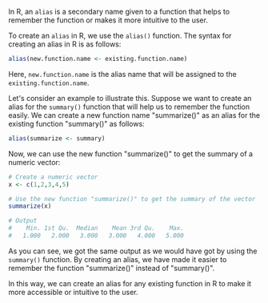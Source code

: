 In R, an `alias` is a secondary name given to a function that helps to remember the function or makes it more intuitive to the user.

To create an `alias` in R, we use the `alias()` function. The syntax for creating an alias in R is as follows:

```R
alias(new.function.name <- existing.function.name)
```

Here, `new.function.name` is the alias name that will be assigned to the `existing.function.name`.

Let's consider an example to illustrate this. Suppose we want to create an alias for the `summary()` function that will help us to remember the function easily. We can create a new function name "summarize()" as an alias for the existing function "summary()" as follows:

```R
alias(summarize <- summary)
```

Now, we can use the new function "summarize()" to get the summary of a numeric vector:

```R
# Create a numeric vector
x <- c(1,2,3,4,5)

# Use the new function "summarize()" to get the summary of the vector
summarize(x)

# Output
#    Min. 1st Qu.  Median    Mean 3rd Qu.    Max. 
#   1.000   2.000   3.000   3.000   4.000   5.000 
```

As you can see, we got the same output as we would have got by using the `summary()` function. By creating an alias, we have made it easier to remember the function "summarize()" instead of "summary()".

In this way, we can create an alias for any existing function in R to make it more accessible or intuitive to the user.